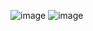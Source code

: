 ![image](https://github.com/SarfarazQadir/Loops-Examples-in-C/assets/144503703/1fd0dc7c-9494-4d1e-b950-5e10ae6e88d5)
![image](https://github.com/SarfarazQadir/Loops-Examples-in-C/assets/144503703/8b8f4588-833a-42c4-a660-bd33df95e724)
